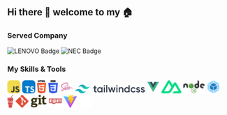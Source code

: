 ## Hi there 👋 welcome to my 🏠
### Served Company
<img src="https://img.shields.io/badge/-May%202018_--_Jul%202023-black?labelColor=%23e1241b&logo=LENOVO&style=plastic" height="30" alt="LENOVO Badge"/>

<img src="https://img.shields.io/badge/-Jun_2012_--_Jan_2018-black?labelColor=%231414A0&logo=NEC&style=plastic" height="30" alt="NEC Badge"/>

### My Skills & Tools
<div>
<img src="./assets/svgs/javascript.svg" alt="javascript" height="30"/>
<img src="./assets/svgs/typescript.svg" alt="typescript" height="30"/>
<img src="./assets/svgs/html-5.svg" alt="html" height="30"/>
<img src="./assets/svgs/css-3.svg" alt="css" height="30"/>
<img src="./assets/svgs/file-type-sass.svg" alt="sass" height="30"/>
<img src="./assets/svgs/tailwindcss.svg" alt="tailwindcss" height="20"/>
<img src="./assets/svgs/file-type-vue.svg" alt="vue" height="30"/>
<img src="./assets/svgs/nuxt-icon.svg" alt="nuxt" height="30"/>
<img src="./assets/svgs/nodejs.svg" alt="nodejs" height="30"/>
<img src="./assets/svgs/webpack.svg" alt="webpack" height="30"/>
<img src="./assets/svgs/gulp.svg" alt="gulp" height="30"/>
<img src="./assets/svgs/git.svg" alt="git" height="30"/>
<img src="./assets/svgs/npm-wordmark.svg" alt="npm" height="30"/>
<img src="./assets/svgs/vitejs.svg" alt="vite" height="30"/>
<img src="./assets/svgs/iconify1.svg" alt="iconify" height="30"/>
</div>

<!--
**zhengjynicolas/zhengjynicolas** is a ✨ _special_ ✨ repository because its `README.md` (this file) appears on your GitHub profile.

Here are some ideas to get you started:

- 🔭 I’m currently working on ...
- 🌱 I’m currently learning ...
- 👯 I’m looking to collaborate on ...
- 🤔 I’m looking for help with ...
- 💬 Ask me about ...
- 📫 How to reach me: ...
- 😄 Pronouns: ...
- ⚡ Fun fact: ...
-->

<!--
![Javascript](./assets/svgs/javascript.svg)
![typescript](./assets/svgs/typescript.svg)
![html](./assets/svgs/html-5.svg)
![css](./assets/svgs/css-3.svg)
![tailwindCss](./assets/svgs/tailwindcss.svg)
![sass](./assets/svgs/file-type-sass.svg)
![nodejs](./assets/svgs/nodejs.svg)
![gulp](./assets/svgs/gulp.svg)
![webpack](./assets/svgs/webpack.svg)
![npm](./assets/svgs/npm-wordmark.svg)
![vue](./assets/svgs/file-type-vue.svg)
![nuxt](./assets/svgs/nuxt-icon.svg)
![vite](./assets/svgs/vitejs.svg)
![git](./assets/svgs/git.svg)
![iconify](./assets/svgs/iconify1.svg)
-->
